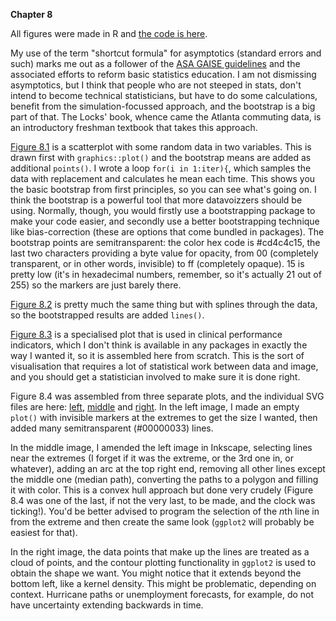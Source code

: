 **Chapter 8**

All figures were made in R and [the code is here](Ch8.R).

My use of the term "shortcut formula" for asymptotics (standard errors and such) marks me out as a follower of the [ASA GAISE guidelines](https://www.amstat.org/asa/files/pdfs/GAISE/GaiseCollege_Full.pdf) and the associated efforts to reform basic statistics education. I am not dismissing asymptotics, but I think that people who are not steeped in stats, don't intend to become technical statisticians, but have to do some calculations, benefit from the simulation-focussed approach, and the bootstrap is a big part of that. The Locks' book, whence came the Atlanta commuting data, is an introductory freshman textbook that takes this approach.

[Figure 8.1](8-bootstrap-means.svg) is a scatterplot with some random data in two variables. This is drawn first with `graphics::plot()` and the bootstrap means are added as additional `points()`. I wrote a loop `for(i in 1:iter){`, which samples the data with replacement and calculates he mean each time. This shows you the basic bootstrap from first principles, so you can see what's going on. I think the bootstrap is a powerful tool that more datavoizzers should be using. Normally, though, you would firstly use a bootstrapping package to make your code easier, and secondly use a better bootstrapping technique like bias-correction (these are options that come bundled in packages). The bootstrap points are semitransparent: the color hex code is #cd4c4c15, the last two characters providing a byte value for opacity, from 00 (completely transparent, or in other words, invisible) to ff (completely opaque). 15 is pretty low (it's in hexadecimal numbers, remember, so it's actually 21 out of 255) so the markers are just barely there.

[Figure 8.2](8-bootstrap-splines.svg) is pretty much the same thing but with splines through the data, so the bootstrapped results are added `lines()`.

[Figure 8.3](8-funnel.svg) is a specialised plot that is used in clinical performance indicators, which I don't think is available in any packages in exactly the way I wanted it, so it is assembled here from scratch. This is the sort of visualisation that requires a lot of statistical work between data and image, and you should get a statistician involved to make sure it is done right.

Figure 8.4 was assembled from three separate plots, and the individual SVG files are here: [left](8-hurricane1.svg), [middle](8-hurricane2.svg) and [right](8-hurricane3.svg). In the left image, I made an empty `plot()` with invisible markers at the extremes to get the size I wanted, then added many semitransparent (#00000033) lines.

In the middle image, I amended the left image in Inkscape, selecting lines near the extremes (I forget if it was the extreme, or the 3rd one in, or whatever), adding an arc at the top right end, removing all other lines except the middle one (median path), converting the paths to a polygon and filling it with color. This is a convex hull approach but done very crudely (Figure 8.4 was one of the last, if not the very last, to be made, and the clock was ticking!). You'd be better advised to program the selection of the *n*th line in from the extreme and then create the same look (`ggplot2` will probably be easiest for that).

In the right image, the data points that make up the lines are treated as a cloud of points, and the contour plotting functionality in `ggplot2` is used to obtain the shape we want. You might notice that it extends beyond the bottom left, like a kernel density. This might be problematic, depending on context. Hurricane paths or unemployment forecasts, for example, do not have uncertainty extending backwards in time.
